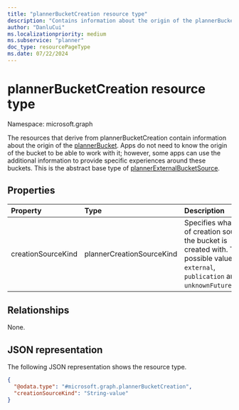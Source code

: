 ```yaml
---
title: "plannerBucketCreation resource type"
description: "Contains information about the origin of the plannerBucket."
author: "DanluCui"
ms.localizationpriority: medium
ms.subservice: "planner"
doc_type: resourcePageType
ms.date: 07/22/2024
---
```


# plannerBucketCreation resource type

Namespace: microsoft.graph

The resources that derive from plannerBucketCreation contain information about the origin of the [plannerBucket](plannerbucket.md). Apps do not need to know the origin of the bucket to be able to work with it; however, some apps can use the additional information to provide specific experiences around these buckets. This is the abstract base type of [plannerExternalBucketSource](plannerExternalBucketSource.md).

## Properties
|Property|Type|Description|
|:---|:---|:---|
|creationSourceKind|plannerCreationSourceKind|Specifies what kind of creation source the bucket is created with. The possible values are: `external`, `publication` and `unknownFutureValue`.|

## Relationships
None.

## JSON representation
The following JSON representation shows the resource type.
<!-- {
  "blockType": "resource",
  "@odata.type": "microsoft.graph.plannerBucketCreation"
}
-->
``` json
{
  "@odata.type": "#microsoft.graph.plannerBucketCreation",
  "creationSourceKind": "String-value"
}
```

